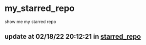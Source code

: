 # my_starred_repo
show me my starred repo

update at 02/18/22 20:12:21 in [starred_repo](./index.html)
---

